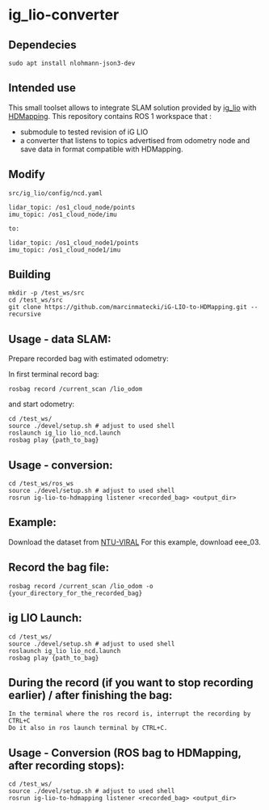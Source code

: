 # ig_lio-converter

## Dependecies
```shell
sudo apt install nlohmann-json3-dev
```

## Intended use 

This small toolset allows to integrate SLAM solution provided by [ig_lio](https://github.com/zijiechenrobotics/ig_lio) with [HDMapping](https://github.com/MapsHD/HDMapping).
This repository contains ROS 1 workspace that :
  - submodule to tested revision of iG LIO
  - a converter that listens to topics advertised from odometry node and save data in format compatible with HDMapping.


## Modify
```shell
src/ig_lio/config/ncd.yaml

lidar_topic: /os1_cloud_node/points
imu_topic: /os1_cloud_node/imu

to:

lidar_topic: /os1_cloud_node1/points
imu_topic: /os1_cloud_node1/imu
```
## Building

```shell
mkdir -p /test_ws/src
cd /test_ws/src
git clone https://github.com/marcinmatecki/iG-LIO-to-HDMapping.git --recursive
```

## Usage - data SLAM:

Prepare recorded bag with estimated odometry:

In first terminal record bag:
```shell
rosbag record /current_scan /lio_odom
```

and start odometry:
```shell 
cd /test_ws/
source ./devel/setup.sh # adjust to used shell
roslaunch ig_lio lio_ncd.launch 
rosbag play {path_to_bag}
```

## Usage - conversion:

```shell
cd /test_ws/ros_ws
source ./devel/setup.sh # adjust to used shell
rosrun ig-lio-to-hdmapping listener <recorded_bag> <output_dir>
```

## Example:

Download the dataset from [NTU-VIRAL](https://ntu-aris.github.io/ntu_viral_dataset/)
For this example, download eee_03.

## Record the bag file:

```shell
rosbag record /current_scan /lio_odom -o {your_directory_for_the_recorded_bag}
```

## ig LIO Launch:

```shell
cd /test_ws/
source ./devel/setup.sh # adjust to used shell
roslaunch ig_lio lio_ncd.launch
rosbag play {path_to_bag}
```

## During the record (if you want to stop recording earlier) / after finishing the bag:

```shell
In the terminal where the ros record is, interrupt the recording by CTRL+C
Do it also in ros launch terminal by CTRL+C.
```

## Usage - Conversion (ROS bag to HDMapping, after recording stops):

```shell
cd /test_ws/
source ./devel/setup.sh # adjust to used shell
rosrun ig-lio-to-hdmapping listener <recorded_bag> <output_dir>
```
